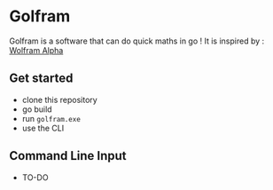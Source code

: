 # Golfram
Golfram is a software that can do quick maths in go !
It is inspired by : [Wolfram Alpha](https://www.wolframalpha.com/)

## Get started

* clone this repository
* go build 
* run `golfram.exe`
* use the CLI

## Command Line Input
* TO-DO
